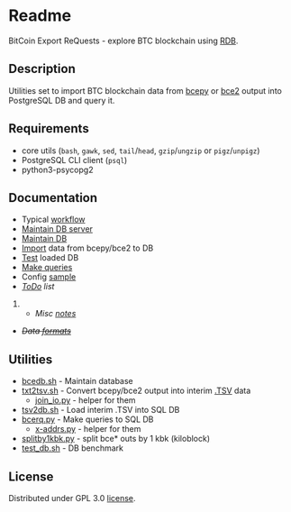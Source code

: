 # Readme

BitCoin Export ReQuests - explore BTC blockchain using [RDB](https://en.wikipedia.org/wiki/Relational_database).

## Description

Utilities set to import BTC blockchain data from [bcepy](https://github.com/tieugene/bcepy) or [bce2](https://github.com/tieugene/bce2) output into PostgreSQL DB and query it.

## Requirements

- core utils (`bash`, `gawk`, `sed`, `tail`/`head`, `gzip`/`ungzip` or `pigz`/`unpigz`)
- PostgreSQL CLI client (`psql`)
- python3-psycopg2

## Documentation

- Typical [workflow](doc/WorkFlow.md)
- [Maintain DB server](doc/DBS.md)
- [Maintain DB](doc/DB.md)
- [Import](doc/ImpEx.md) data from bcepy/bce2 to DB
- [Test](doc/Test_DB.md) loaded DB
- [Make queries](doc/BCERQ.md)
- Config [sample](doc/bcerq.ini)
- _[ToDo](doc/ToDo.md) list_
1. - _Misc [notes](doc/Notes.md)_
- _~~Data [formats](doc/Formats.md)~~_

## Utilities

- [bcedb.sh](bcedb.sh) - Maintain database
- [txt2tsv.sh](txt2tsv.sh) - Convert bcepy/bce2 output into interim [.TSV](https://en.wikipedia.org/wiki/Tab-separated_values) data
  - [join_io.py](join_io.py) - helper for them
- [tsv2db.sh](tsv2db.sh) - Load interim .TSV into SQL DB
- [bcerq.py](bcerq.py) - Make queries to SQL DB
  - [x-addrs.py](x-addrs.py) - helper for them
- [splitby1kbk.py](splitby1kbk.py) - split bce* outs by 1 kbk (kiloblock)
- [test_db.sh](test_db.sh) - DB benchmark

## License

Distributed under GPL 3.0 [license](LICENSE).

